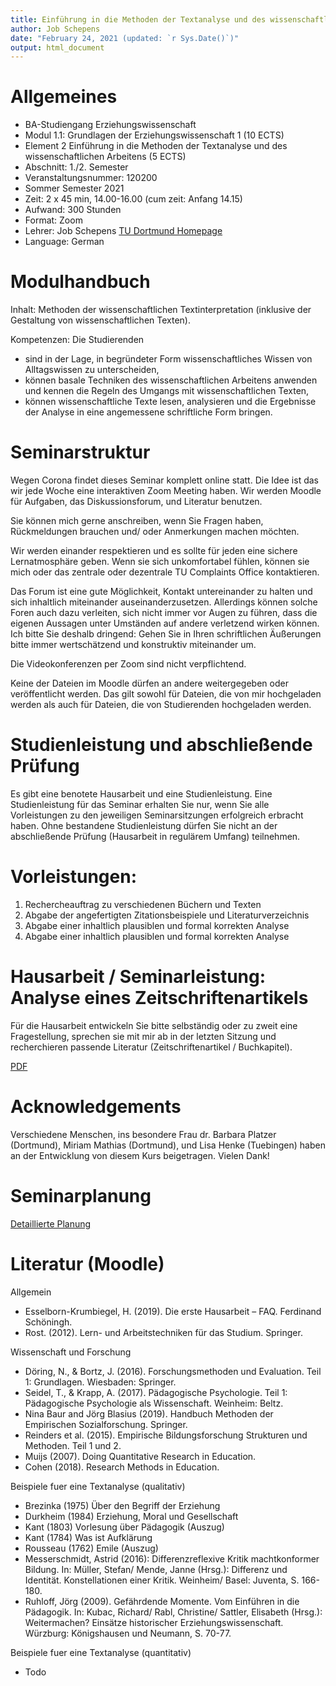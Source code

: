 ```yaml
---
title: Einführung in die Methoden der Textanalyse und des wissenschaftlichen Arbeitens
author: Job Schepens
date: "February 24, 2021 (updated: `r Sys.Date()`)"
output: html_document
---
```



# Allgemeines

- BA-Studiengang Erziehungswissenschaft
- Modul 1.1: Grundlagen der Erziehungswissenschaft 1 (10 ECTS)
- Element 2 Einführung in die Methoden der Textanalyse und des wissenschaftlichen Arbeitens (5 ECTS)
- Abschnitt: 1./2. Semester
- Veranstaltungsnummer: 120200
- Sommer Semester 2021
- Zeit: 2 x 45 min, 14.00-16.00 (cum zeit: Anfang 14.15)
- Aufwand: 300 Stunden 
- Format: Zoom
- Lehrer: Job Schepens [TU Dortmund Homepage](http://www.ifs.tu-dortmund.de/cms/de/Home/Mitarbeiter/Wissenschaftliche-Mitarbeiter/Schepens-Job.html)
- Language: German


# Modulhandbuch

Inhalt: Methoden der wissenschaftlichen Textinterpretation (inklusive der Gestaltung von wissenschaftlichen Texten).

Kompetenzen: Die Studierenden 
- sind in der Lage, in begründeter Form wissenschaftliches Wissen von Alltagswissen zu unterscheiden,
- können basale Techniken des wissenschaftlichen Arbeitens anwenden und kennen die Regeln des Umgangs mit wissenschaftlichen Texten,
- können wissenschaftliche Texte lesen, analysieren und die Ergebnisse der Analyse in eine angemessene schriftliche Form bringen.


# Seminarstruktur

Wegen Corona findet dieses Seminar komplett online statt. Die Idee ist das wir jede Woche eine interaktiven Zoom Meeting haben. Wir werden Moodle für Aufgaben, das Diskussionsforum, und Literatur benutzen. 

Sie können mich gerne anschreiben, wenn Sie Fragen haben, Rückmeldungen brauchen und/ oder Anmerkungen machen möchten.

Wir werden einander respektieren und es sollte für jeden eine sichere Lernatmosphäre geben. Wenn sie sich unkomfortabel fühlen, können sie mich oder das zentrale oder dezentrale TU Complaints Office kontaktieren.

Das Forum ist eine gute Möglichkeit, Kontakt untereinander zu halten und sich inhaltlich miteinander auseinanderzusetzen. Allerdings können solche Foren auch dazu verleiten, sich nicht immer vor Augen zu führen, dass die eigenen Aussagen unter Umständen auf andere verletzend wirken können. Ich bitte Sie deshalb dringend: Gehen Sie in Ihren schriftlichen Äußerungen bitte immer wertschätzend und konstruktiv miteinander um.

Die Videokonferenzen per Zoom sind nicht verpflichtend. 

Keine der Dateien im Moodle dürfen an andere weitergegeben oder veröffentlicht werden. Das gilt sowohl für Dateien, die von mir hochgeladen werden als auch für Dateien, die von Studierenden hochgeladen werden.


# Studienleistung und abschließende Prüfung 

Es gibt eine benotete Hausarbeit und eine Studienleistung. Eine Studienleistung für das Seminar erhalten Sie nur, wenn Sie alle Vorleistungen zu den jeweiligen Seminarsitzungen erfolgreich erbracht haben. Ohne bestandene Studienleistung dürfen Sie nicht an der abschließende Prüfung (Hausarbeit in regulärem Umfang) teilnehmen. 


# Vorleistungen:

1. Rechercheauftrag zu verschiedenen Büchern und Texten
2. Abgabe der angefertigten Zitationsbeispiele und Literaturverzeichnis
3. Abgabe einer inhaltlich plausiblen und formal korrekten Analyse
4. Abgabe einer inhaltlich plausiblen und formal korrekten Analyse


# Hausarbeit / Seminarleistung: Analyse eines Zeitschriftenartikels

Für die Hausarbeit entwickeln Sie bitte selbständig oder zu zweit eine Fragestellung, sprechen sie mit mir ab in der letzten Sitzung und recherchieren passende Literatur (Zeitschriftenartikel / Buchkapitel). 

[PDF](https://jobschepens.github.io/textanalyse/Seminarleistung.pdf)


# Acknowledgements

Verschiedene Menschen, ins besondere Frau dr. Barbara Platzer (Dortmund), Miriam Mathias (Dortmund), und Lisa Henke (Tuebingen) haben an der Entwicklung von diesem Kurs beigetragen. Vielen Dank!


# Seminarplanung

[Detaillierte Planung](https://jobschepens.github.io/textanalyse/detailedschedule.html)


# Literatur (Moodle)

Allgemein

- Esselborn-Krumbiegel, H. (2019). Die erste Hausarbeit – FAQ. Ferdinand Schöningh. 
- Rost. (2012). Lern- und Arbeitstechniken für das Studium. Springer. 

Wissenschaft und Forschung

- Döring, N., & Bortz, J. (2016). Forschungsmethoden und Evaluation. Teil 1: Grundlagen. Wiesbaden: Springer.
- Seidel, T., & Krapp, A. (2017). Pädagogische Psychologie. Teil 1: Pädagogische Psychologie als Wissenschaft. Weinheim: Beltz.
- Nina Baur and Jörg Blasius (2019). Handbuch Methoden der Empirischen Sozialforschung. Springer.
- Reinders et al. (2015). Empirische Bildungsforschung Strukturen und Methoden. Teil 1 und 2.
- Muijs (2007). Doing Quantitative Research in Education.
- Cohen (2018). Research Methods in Education.


Beispiele fuer eine Textanalyse (qualitativ)

- Brezinka (1975) Über den Begriff der Erziehung 
- Durkheim (1984) Erziehung, Moral und Gesellschaft 
- Kant (1803) Vorlesung über Pädagogik (Auszug) 
- Kant (1784) Was ist Aufklärung 
- Rousseau (1762) Emile (Auszug)
- Messerschmidt, Astrid (2016): Differenzreflexive Kritik machtkonformer Bildung. In: Müller, Stefan/ Mende, Janne (Hrsg.): Differenz und Identität. Konstellationen einer Kritik. Weinheim/ Basel: Juventa, S. 166-180.
- Ruhloff, Jörg (2009). Gefährdende Momente. Vom Einführen in die Pädagogik. In: Kubac, Richard/ Rabl, Christine/ Sattler, Elisabeth (Hrsg.): Weitermachen? Einsätze historischer Erziehungswissenschaft. Würzburg: Königshausen und Neumann, S. 70-77.

Beispiele fuer eine Textanalyse (quantitativ)

- Todo